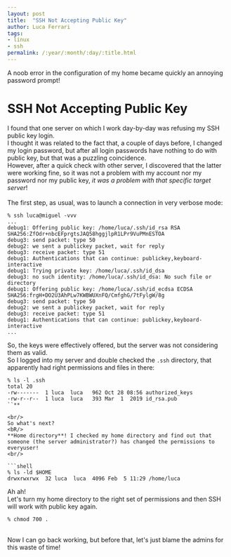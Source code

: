 ```yaml
---
layout: post
title:  "SSH Not Accepting Public Key"
author: Luca Ferrari
tags:
- linux
- ssh
permalink: /:year/:month/:day/:title.html
---
```

A noob error in the configuration of my home became quickly an annoying password prompt!

# SSH Not Accepting Public Key

I found that one server on which I work day-by-day was refusing my SSH public key login.
<br/>
I thought it was related to the fact that, a couple of days before, I changed my login password, but after all login passwords have nothing to do with public key, but that was a puzzling coincidence.
<br/>
However, after a quick check with other server, I discovered that the latter were working fine, so it was not a problem with my account nor my password nor my public key, *it was a problem with that specific target server*!
<br/>
<br/>
The first step, as usual, was to launch a connection in very verbose mode:

```shell
% ssh luca@miguel -vvv
...
debug1: Offering public key: /home/luca/.ssh/id_rsa RSA SHA256:ZfOdr+nbcEFprgtsJAQ58hggjlpR1LPr9VuPMnESTOA
debug3: send packet: type 50
debug2: we sent a publickey packet, wait for reply
debug3: receive packet: type 51
debug1: Authentications that can continue: publickey,keyboard-interactive
debug1: Trying private key: /home/luca/.ssh/id_dsa
debug3: no such identity: /home/luca/.ssh/id_dsa: No such file or directory
debug1: Offering public key: /home/luca/.ssh/id_ecdsa ECDSA SHA256:frgH+DO2U3AhPLw7KWBWUXnFQ/CmfghG/7tFylgW/8g
debug3: send packet: type 50
debug2: we sent a publickey packet, wait for reply
debug3: receive packet: type 51
debug1: Authentications that can continue: publickey,keyboard-interactive
...
```

So, the keys were effectively offered, but the server was not considering them as valid.
<br/>
So I logged into my server and double checked the `.ssh` directory, that apparently had right permissions and files in there:

```shell
% ls -l .ssh 
total 20
-rw-------  1 luca  luca   962 Oct 28 08:56 authorized_keys
-rw-r--r--  1 luca  luca   393 Mar  1  2019 id_rsa.pub
``**

<br/>
So what's next?
<bR/>
**Home directory**! I checked my home directory and find out that someone (the server administrator?) has changed the permissions to everyuser!
<br/>

```shell
% ls -ld $HOME
drwxrwxrwx  32 luca  luca  4096 Feb  5 11:29 /home/luca
```

Ah ah!
<br/>
Let's turn my home directory to the right set of permissions and then SSH will work with public key again.

```shell
% chmod 700 .
```

<br/>
Now I can go back working, but before that, let's just blame the admins for this waste of time!
